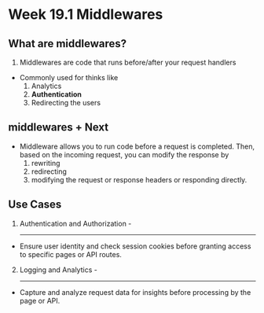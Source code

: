# Week 19.1 Middlewares


## What are middlewares?
1. Middlewares are code that runs before/after your request handlers
- Commonly used for thinks like
    1. Analytics
    2. <b>Authentication</b>
    3. Redirecting the users

## middlewares + Next
-  Middleware allows you to run code before a request is completed. Then, based on the incoming request, you can modify the response by 
    1. rewriting
    2. redirecting
    3. modifying the request or response headers or responding directly.

## Use Cases

1. Authentication and Authorization - <hr>
- Ensure user identity and check session cookies before granting access to specific pages or API routes.
2. Logging and Analytics - <hr>
- Capture and analyze request data for insights before processing by the page or API.

